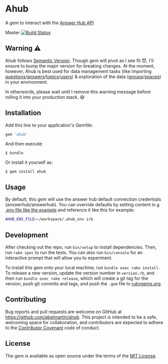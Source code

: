 # Ahub
A gem to interact with the [Answer Hub API](docs.answerhubapiv2.apiary.io)

Master
[![Build Status](https://travis-ci.org/abelmartin/ahub.svg?branch=master)](https://travis-ci.org/abelmartin/ahub)

## Warning :warning:

Ahub follows [Semantic Version](http://semver.org/).  Though gem will pivot as I see fit :smiling_imp:, I'll ensure to bump the major version for breaking changes. At the moment, however, Ahub is best used for data management tasks (like importing [questions](http://docs.answerhubapiv2.apiary.io/#reference/question)/[answers](http://docs.answerhubapiv2.apiary.io/#reference/answer)/[topics](http://docs.answerhubapiv2.apiary.io/#reference/topic)/[users](http://docs.answerhubapiv2.apiary.io/#reference/user)) & exploration of the data ([groups](http://docs.answerhubapiv2.apiary.io/#reference/group)/[spaces](http://docs.answerhubapiv2.apiary.io/#reference/space)) in your environment.

In otherwords, please wait until I remove this warning message before rolling it into your production stack. :sweat_smile:

## Installation

Add this line to your application's Gemfile:

```ruby
gem 'ahub'
```

And then execute:

    $ bundle

Or install it yourself as:

    $ gem install ahub

## Usage

By default, this gem will use the answer hub default connection credentials (answerhub/answerhub).  You can override defaults by setting content in [a .env file like the example](https://github.com/abelmartin/ahub/blob/master/.env_example) and reference it like this for example:

```bash
AHUB_ENV_FILE=~/workspace/.ahub_env irb
```

## Development

After checking out the repo, run `bin/setup` to install dependencies. Then, run `rake spec` to run the tests. You can also run `bin/console` for an interactive prompt that will allow you to experiment.

To install this gem onto your local machine, run `bundle exec rake install`. To release a new version, update the version number in `version.rb`, and then run `bundle exec rake release`, which will create a git tag for the version, push git commits and tags, and push the `.gem` file to [rubygems.org](https://rubygems.org).

## Contributing

Bug reports and pull requests are welcome on GitHub at https://github.com/abelmartin/ahub. This project is intended to be a safe, welcoming space for collaboration, and contributors are expected to adhere to the [Contributor Covenant](contributor-covenant.org) code of conduct.


## License

The gem is available as open source under the terms of the [MIT License](http://opensource.org/licenses/MIT).

